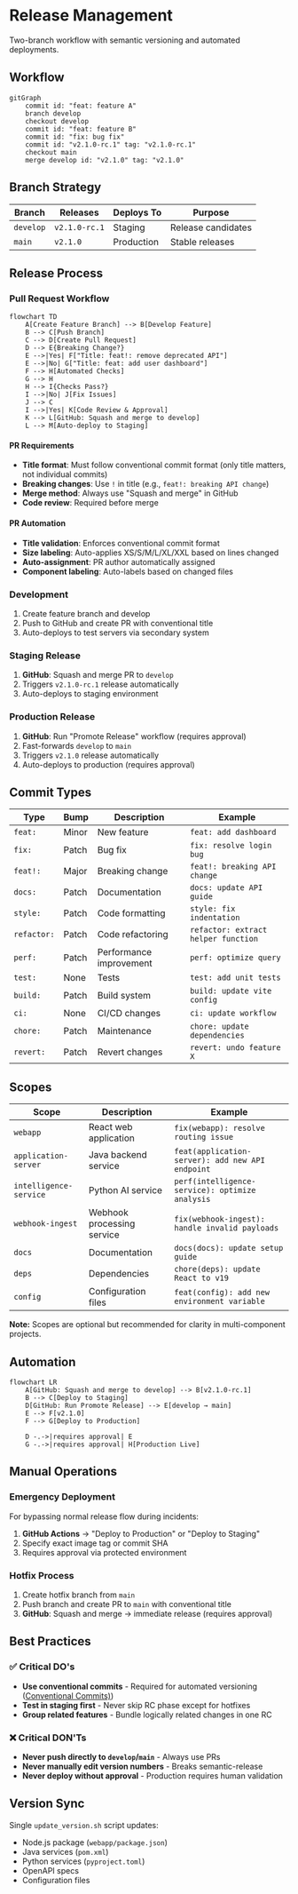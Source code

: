 # Release Management

Two-branch workflow with semantic versioning and automated deployments.

## Workflow

```mermaid
gitGraph
    commit id: "feat: feature A"
    branch develop
    checkout develop
    commit id: "feat: feature B"
    commit id: "fix: bug fix"
    commit id: "v2.1.0-rc.1" tag: "v2.1.0-rc.1"
    checkout main
    merge develop id: "v2.1.0" tag: "v2.1.0"
```

## Branch Strategy

| Branch    | Releases      | Deploys To | Purpose            |
| --------- | ------------- | ---------- | ------------------ |
| `develop` | `v2.1.0-rc.1` | Staging    | Release candidates |
| `main`    | `v2.1.0`      | Production | Stable releases    |

## Release Process

### Pull Request Workflow

```mermaid
flowchart TD
    A[Create Feature Branch] --> B[Develop Feature]
    B --> C[Push Branch]
    C --> D[Create Pull Request]
    D --> E{Breaking Change?}
    E -->|Yes| F["Title: feat!: remove deprecated API"]
    E -->|No| G["Title: feat: add user dashboard"]
    F --> H[Automated Checks]
    G --> H
    H --> I{Checks Pass?}
    I -->|No| J[Fix Issues]
    J --> C
    I -->|Yes| K[Code Review & Approval]
    K --> L[GitHub: Squash and merge to develop]
    L --> M[Auto-deploy to Staging]
```

#### PR Requirements
- **Title format**: Must follow conventional commit format (only title matters, not individual commits)
- **Breaking changes**: Use `!` in title (e.g., `feat!: breaking API change`)
- **Merge method**: Always use "Squash and merge" in GitHub
- **Code review**: Required before merge

#### PR Automation
- **Title validation**: Enforces conventional commit format
- **Size labeling**: Auto-applies XS/S/M/L/XL/XXL based on lines changed
- **Auto-assignment**: PR author automatically assigned
- **Component labeling**: Auto-labels based on changed files

### Development

1. Create feature branch and develop
2. Push to GitHub and create PR with conventional title
3. Auto-deploys to test servers via secondary system

### Staging Release

1. **GitHub**: Squash and merge PR to `develop`
2. Triggers `v2.1.0-rc.1` release automatically  
3. Auto-deploys to staging environment

### Production Release

1. **GitHub**: Run "Promote Release" workflow (requires approval)
2. Fast-forwards `develop` to `main`
3. Triggers `v2.1.0` release automatically
4. Auto-deploys to production (requires approval)

## Commit Types

| Type        | Bump  | Description             | Example                             |
| ----------- | ----- | ----------------------- | ----------------------------------- |
| `feat:`     | Minor | New feature             | `feat: add dashboard`               |
| `fix:`      | Patch | Bug fix                 | `fix: resolve login bug`            |
| `feat!:`    | Major | Breaking change         | `feat!: breaking API change`        |
| `docs:`     | Patch | Documentation           | `docs: update API guide`            |
| `style:`    | Patch | Code formatting         | `style: fix indentation`            |
| `refactor:` | Patch | Code refactoring        | `refactor: extract helper function` |
| `perf:`     | Patch | Performance improvement | `perf: optimize query`              |
| `test:`     | None  | Tests                   | `test: add unit tests`              |
| `build:`    | Patch | Build system            | `build: update vite config`      |
| `ci:`       | None  | CI/CD changes           | `ci: update workflow`               |
| `chore:`    | Patch | Maintenance             | `chore: update dependencies`        |
| `revert:`   | Patch | Revert changes          | `revert: undo feature X`            |

## Scopes

| Scope                  | Description                | Example                                          |
| ---------------------- | -------------------------- | ------------------------------------------------ |
| `webapp`               | React web application      | `fix(webapp): resolve routing issue`       |
| `application-server`   | Java backend service       | `feat(application-server): add new API endpoint` |
| `intelligence-service` | Python AI service          | `perf(intelligence-service): optimize analysis`  |
| `webhook-ingest`       | Webhook processing service | `fix(webhook-ingest): handle invalid payloads`   |
| `docs`                 | Documentation              | `docs(docs): update setup guide`                 |
| `deps`                 | Dependencies               | `chore(deps): update React to v19`               |
| `config`               | Configuration files        | `feat(config): add new environment variable`     |

**Note:** Scopes are optional but recommended for clarity in multi-component projects.

## Automation

```mermaid
flowchart LR
    A[GitHub: Squash and merge to develop] --> B[v2.1.0-rc.1]
    B --> C[Deploy to Staging]
    D[GitHub: Run Promote Release] --> E[develop → main]
    E --> F[v2.1.0]
    F --> G[Deploy to Production]

    D -.->|requires approval| E
    G -.->|requires approval| H[Production Live]
```

## Manual Operations

### Emergency Deployment

For bypassing normal release flow during incidents:

1. **GitHub Actions** → "Deploy to Production" or "Deploy to Staging"
2. Specify exact image tag or commit SHA
3. Requires approval via protected environment

### Hotfix Process

1. Create hotfix branch from `main`
2. Push branch and create PR to `main` with conventional title
3. **GitHub**: Squash and merge → immediate release (requires approval)

## Best Practices

### ✅ Critical DO's

- **Use conventional commits** - Required for automated versioning ([Conventional Commits)](https://www.conventionalcommits.org/en/v1.0.0/))
- **Test in staging first** - Never skip RC phase except for hotfixes
- **Group related features** - Bundle logically related changes in one RC

### ❌ Critical DON'Ts

- **Never push directly to `develop`/`main`** - Always use PRs
- **Never manually edit version numbers** - Breaks semantic-release
- **Never deploy without approval** - Production requires human validation

## Version Sync

Single `update_version.sh` script updates:

- Node.js package (`webapp/package.json`)
- Java services (`pom.xml`)
- Python services (`pyproject.toml`)
- OpenAPI specs
- Configuration files
